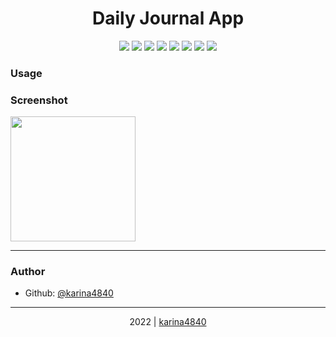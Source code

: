 
# <div align="center"> Daily Journal App </div>

 <div align="center"> <img src="https://img.shields.io/badge/-HTML5-E34F26?logo=html5&logoColor=white&logoWidth=30" > <img src="https://img.shields.io/badge/-SASS-CC6699?logo=sass&logoColor=white&logoWidth=30" > <img src="https://img.shields.io/badge/-Bootstrap-7952B3?logo=bootstrap&logoColor=white&logoWidth=30" > <img src="https://img.shields.io/badge/-JavaScript-F7DF1E?logo=javascript&logoColor=white&logoWidth=30" >  <img src="https://img.shields.io/badge/-npm-CB3837?logo=npm&logoColor=white&logoWidth=30" > <img src="https://img.shields.io/badge/-Node.js-339933?logo=node.js&logoColor=white&logoWidth=30" > <img src="https://img.shields.io/badge/-express.js-000000?logo=express&logoColor=white&logoWidth=30" > <img src="https://img.shields.io/badge/-Heroku-430098?logo=heroku&logoColor=white&logoWidth=30" > </div>
 





### Usage


                                                          
### Screenshot

<img src="" height=200> 


***

###  Author
- Github: [@karina4840](https://github.com/karina4840)
---

<div align="center">
    2022 | <a href="https://github.com/karina4840"> karina4840 </a>
</div>
